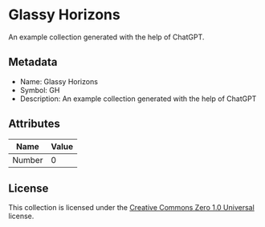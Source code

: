 # Glassy Horizons

An example collection generated with the help of ChatGPT.

## Metadata

- Name: Glassy Horizons
- Symbol: GH
- Description: An example collection generated with the help of ChatGPT

## Attributes

| Name   | Value |
|--------|-------|
| Number | 0     |

## License

This collection is licensed under
the [Creative Commons Zero 1.0 Universal](https://creativecommons.org/publicdomain/zero/1.0/) license.